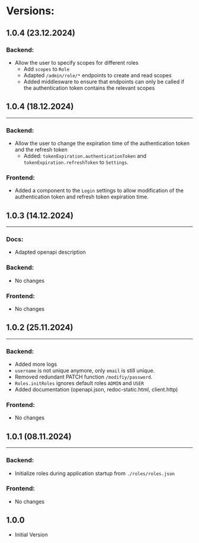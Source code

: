 # Versions:

## 1.0.4 (23.12.2024)

### Backend:
- Allow the user to specify scopes for different roles
  - Add ``scopes`` to `Role`
  - Adapted ``/admin/role/*`` endpoints to create and read scopes
  - Added middlesware to ensure that endpoints can only be called if the authentication token contains the relevant scopes

## 1.0.4 (18.12.2024)

---

### Backend:
- Allow the user to change the expiration time of the authentication token and the refresh token
  - Added: ``tokenExpiration.authenticationToken`` and ``tokenExpiration.refreshToken`` to ``Settings``.

### Frontend:
- Added a component to the ``Login`` settings to allow modification of the authentication token and refresh token expiration time.

## 1.0.3 (14.12.2024)

---

### Docs:
- Adapted openapi description

### Backend:
- No changes

### Frontend:
- No changes

## 1.0.2 (25.11.2024)

---

### Backend:

- Added more logs
- ``username`` is not unique anymore, only ``email`` is still unique.
- Removed redundant PATCH function ``/modifiy/password``.
- ``Roles.initRoles`` ignores default roles ``ADMIN`` and ``USER``
- Added documentation (openapi.json, redoc-static.html, client.http)

### Frontend:
- No changes

## 1.0.1 (08.11.2024)

---

### Backend:

- Initialize roles during application startup from ``./roles/roles.json``

### Frontend:
- No changes

## 1.0.0

- Initial Version
